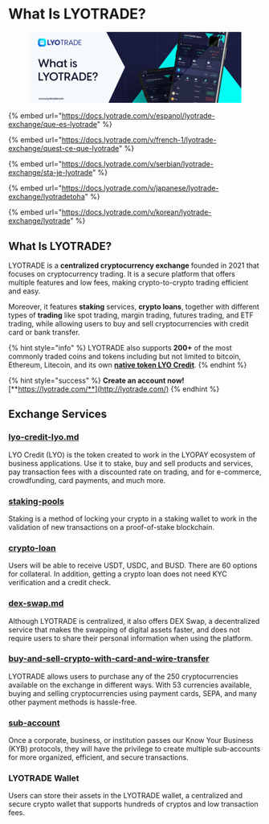 # What Is LYOTRADE?

<figure><img src=".gitbook/assets/What Is LYOTRADE_.png" alt=""><figcaption></figcaption></figure>

{% embed url="https://docs.lyotrade.com/v/espanol/lyotrade-exchange/que-es-lyotrade" %}

{% embed url="https://docs.lyotrade.com/v/french-1/lyotrade-exchange/quest-ce-que-lyotrade" %}

{% embed url="https://docs.lyotrade.com/v/serbian/lyotrade-exchange/sta-je-lyotrade" %}

{% embed url="https://docs.lyotrade.com/v/japanese/lyotrade-exchange/lyotradetoha" %}

{% embed url="https://docs.lyotrade.com/v/korean/lyotrade-exchange/lyotrade" %}

## What Is LYOTRADE?&#x20;

LYOTRADE is a **centralized cryptocurrency exchange** founded in 2021 that focuses on cryptocurrency trading. It is a secure platform that offers multiple features and low fees, making crypto-to-crypto trading efficient and easy.&#x20;

Moreover, it features **staking** services, **crypto loans**, together with different types of **trading** like spot trading, margin trading, futures trading, and ETF trading, while allowing users to buy and sell cryptocurrencies with credit card or bank transfer.&#x20;

{% hint style="info" %}
LYOTRADE also supports **200+** of the most commonly traded coins and tokens including but not limited to bitcoin, Ethereum, Litecoin, and its own [**native token LYO Credit**](https://lyocredit.io/).&#x20;
{% endhint %}

{% hint style="success" %}
**Create an account now!** [**https://lyotrade.com/**](http://lyotrade.com/)
{% endhint %}

## Exchange Services

### [lyo-credit-lyo.md](service/lyo-credit-lyo.md "mention")

LYO Credit (LYO) is the token created to work in the LYOPAY ecosystem of business applications. Use it to stake, buy and sell products and services, pay transaction fees with a discounted rate on trading, and for e-commerce, crowdfunding, card payments, and much more.

### [staking-pools](service/staking-pools/ "mention")

Staking is a method of locking your crypto in a staking wallet to work in the validation of new transactions on a proof-of-stake blockchain.

### [crypto-loan](service/crypto-loan/ "mention")

Users will be able to receive USDT, USDC, and BUSD. There are 60 options for collateral. In addition, getting a crypto loan does not need KYC verification and a credit check.

### [dex-swap.md](service/dex-swap.md "mention")

Although LYOTRADE is centralized, it also offers DEX Swap, a decentralized service that makes the swapping of digital assets faster, and does not require users to share their personal information when using the platform. &#x20;

### [buy-and-sell-crypto-with-card-and-wire-transfer](service/buy-and-sell-crypto-with-card-and-wire-transfer/ "mention")

LYOTRADE allows users to purchase any of the 250 cryptocurrencies available on the exchange in different ways. With 53 currencies available, buying and selling cryptocurrencies using payment cards, SEPA, and many other payment methods is hassle-free.&#x20;

### [sub-account](service/sub-account/ "mention")

Once a corporate, business, or institution passes our Know Your Business (KYB) protocols, they will have the privilege to create multiple sub-accounts for more organized, efficient, and secure transactions.

### LYOTRADE Wallet&#x20;

Users can store their assets in the LYOTRADE wallet, a centralized and secure crypto wallet that supports hundreds of cryptos and low transaction fees.&#x20;
